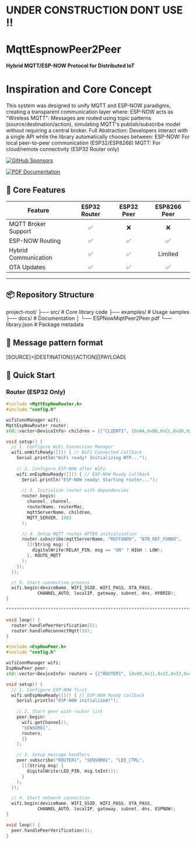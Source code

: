 # ######################################
# ######################################
# UNDER CONSTRUCTION DONT USE !!
# ######################################
# ######################################
# MqttEspnowPeer2Peer  
**Hybrid MQTT/ESP-NOW Protocol for Distributed IoT**  
# Inspiration and Core Concept

This system was designed to unify MQTT and ESP-NOW paradigms, creating a transparent communication layer where:
ESP-NOW acts as "Wireless MQTT": Messages are routed using topic patterns (source/destination/action), simulating MQTT's publish/subscribe model without requiring a central broker.
Full Abstraction: Developers interact with a single API while the library automatically chooses between:
ESP-NOW: For local peer-to-peer communication (ESP32/ESP8266)
MQTT: For cloud/remote connectivity (ESP32 Router only)

[![GitHub Sponsors](https://img.shields.io/badge/Sponsor-30363D?style=for-the-badge&logo=GitHub-Sponsors&logoColor=white)](https://github.com/sponsors/marcelopi)

[![PDF Documentation](https://img.shields.io/badge/Download-Full_Documentation-blue)](docs/EspnowMqttPeer2Peer.pdf)


## 🌟 Core Features

| Feature                  | ESP32 Router | ESP32 Peer | ESP8266 Peer |
|--------------------------|:------------:|:----------:|:------------:|
| MQTT Broker Support      | ✅           | ❌         | ❌           |
| ESP-NOW Routing          | ✅           | ✅         | ✅           |
| Hybrid Communication     | ✅           | ✅         | Limited      |
| OTA Updates              | ✅           | ✅         | ✅           |

---

## 📦 Repository Structure
project-root/
├── src/ # Core library code
├── examples/ # Usage samples
├── docs/ # Documentation
│ └── ESPNowMqttPeer2Peer.pdf
└── library.json # Package metadata
## 📨 Message pattern format
[SOURCE]>[DESTINATION]/[ACTION]|[PAYLOAD]

## 🚀 Quick Start

### Router (ESP32 Only)
```cpp
#include <MqttEspNowRouter.h>
#include "config.h"

wifiConnManager wifi;
MqttEspNowRouter router;
std::vector<DeviceInfo> children = {{"CLIENT1", {0xAA,0xBB,0xCC,0xDD,0xEE,0xFF}}};

void setup() {
  // 1. Configure WiFi Connection Manager
  wifi.onWifiReady([]() { // WiFi Connected Callback
    Serial.println("WiFi ready! Initializing NTP...");
    
    // 2. Configure ESP-NOW after WiFi
    wifi.onEspNowReady([]() { // ESP-NOW Ready Callback
      Serial.println("ESP-NOW ready! Starting router...");
      
      // 3. Initialize router with dependencies
      router.begin(
        channel, channel, 
        routerName, routerMac,
        mqttServerName, children,
        MQTT_SERVER, 1883
      );

      // 4. Setup MQTT routes AFTER initialization
      router.subscribe(mqttServerName, "REFFUNDO", "BTN_REF_FUNDO", 
        [](String msg) {
          digitalWrite(RELAY_PIN, msg == "ON" ? HIGH : LOW);
        }, ROUTE_MQTT
      );
    });
  });

  // 5. Start connection process
  wifi.begin(deviceName, WIFI_SSID, WIFI_PASS, OTA_PASS, 
            CHANNEL_AUTO, localIP, gateway, subnet, dns, HYBRID);
}

*********************************************************************************************

void loop() {
  router.handlePeerVerification(5);
  router.handleReconnectMqtt(10);
}

#include <EspNowPeer.h>
#include "config.h"

wifiConnManager wifi;
EspNowPeer peer;
std::vector<DeviceInfo> routers = {{"ROUTER1", {0x00,0x11,0x22,0x33,0x44,0x55}}};

void setup() {
  // 1. Configure ESP-NOW first
  wifi.onEspNowReady([]() { // ESP-NOW Ready Callback
    Serial.println("ESP-NOW initialized!");
    
    // 2. Start peer with router list
    peer.begin(
      wifi.getChannel(), 
      "SENSOR01", 
      routers, 
      {}
    );

    // 3. Setup message handlers
    peer.subscribe("ROUTER1", "SENSOR01", "LED_CTRL", 
      [](String msg) {
        digitalWrite(LED_PIN, msg.toInt());
      }
    );
  });

  // 4. Start network connection
  wifi.begin(deviceName, WIFI_SSID, WIFI_PASS, OTA_PASS,
            CHANNEL_AUTO, localIP, gateway, subnet, dns, ESPNOW);
}

void loop() {
  peer.handlePeerVerification(3);
}

